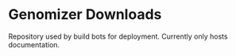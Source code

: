 # Genomizer Downloads

Repository used by build bots for deployment. Currently only hosts documentation.
